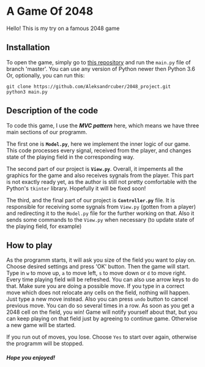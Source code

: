 # A Game Of 2048

Hello! This is my try on a famous 2048 game

## Installation

To open the game, simply go to [this repository](https://github.com/Aleksandrcuber/2048_project.git) and run the `main.py` file of branch 'master'. You can use any version of Python newer then Python 3.6  
Or, optionally, you can run this:

```
git clone https://github.com/Aleksandrcuber/2048_project.git
python3 main.py
```

## Description of the code

To code this game, I use the ***MVC pattern*** here, which means we have three main sections of our programm.

The first one is **`Model.py`**, here we implement the inner logic of our game. This code processes every signal, received from the player, and changes state of the playing field in the corresponding way.

The second part of our project is **`View.py`**. Overall, it impements all the graphics for the game and also receives sygnals from the player. This part is not exactly ready yet, as the author is still not pretty comfortable with the Python's `tkinter` library. Hopefully it will be fixed soon!

The third, and the final part of our project is **`Controller.py`** file. It is responsible for receiving some sygnals from `View.py` (gotten from a player) and redirecting it to the `Model.py` file for the further working on that. Also it sends some commands to the `View.py` when necessary (to update state of the playing field, for example)

## How to play

As the programm starts, it will ask you size of the field you want to play on. Choose desired settings and press 'OK' button. Then the game will start.
Type in `w` to move up, `a` to move left, `s` to move down or `d` to move right. Every time playing field will be refreshed. You can also use arrow keys to do that. 
Make sure you are doing a possible move. If you type in a correct move which does not relocate any cells on the field, nothing will happen. Just type a new move instead.
Also you can press `undo` button to cancel previous move. You can do so several times in a row.
As soon as you get a 2048 cell on the field, you win! Game will notify yourself about that, but you can keep playing on that field just by agreeing to continue game. Otherwise a new game will be started.

If you run out of moves, you lose. Choose `Yes` to start over again, otherwise the programm will be stopped.

###### ***Hope you enjoyed!***
